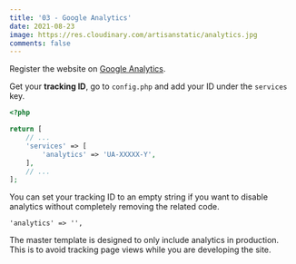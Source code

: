 ```yaml
---
title: '03 - Google Analytics'
date: 2021-08-23
image: https://res.cloudinary.com/artisanstatic/analytics.jpg
comments: false
---
```

Register the website on [Google Analytics](https://analytics.google.com/analytics/web).

Get your **tracking ID**, go to `config.php` and add your ID under the `services` key.

```php
<?php

return [
    // ...
    'services' => [
        'analytics' => 'UA-XXXXX-Y',
    ],
    // ...
];
```

You can set your tracking ID to an empty string if you want to disable analytics without completely removing the related code.

```
'analytics' => '',
```

The master template is designed to only include analytics in production. This is to avoid tracking page views while you are developing the site.
